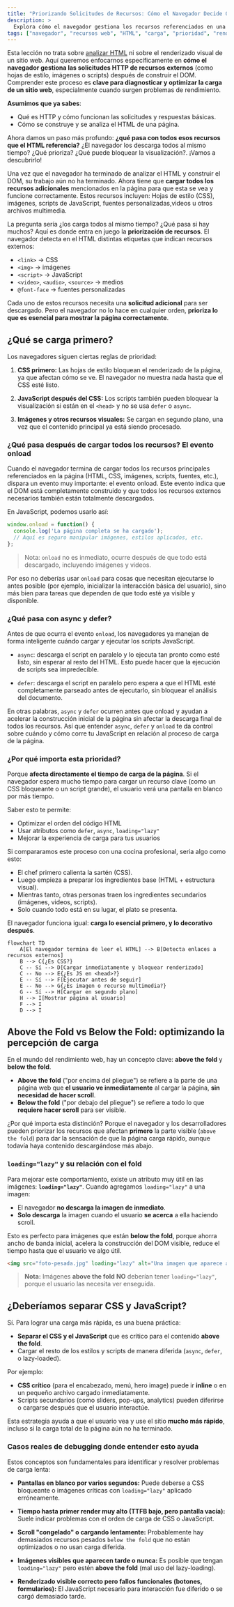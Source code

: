 ```yaml
---
title: "Priorizando Solicitudes de Recursos: Cómo el Navegador Decide Qué Cargar Primero"
description: >
  Explora cómo el navegador gestiona los recursos referenciados en una página HTML (como hojas de estilo, imágenes y scripts). Aprende qué se carga primero, qué puede bloquear el renderizado y cómo se optimiza la entrega de contenido visual.
tags: ["navegador", "recursos web", "HTML", "carga", "prioridad", "rendimiento web"]
---
```


Esta lección no trata sobre [analizar HTML](https://github.com/4GeeksAcademy/mastering-web-dynamics-from-HTTP-to-real-time/blob/main/lessons/parsing-the-html.es.md) ni sobre el renderizado visual de un sitio web. Aquí queremos enfocarnos específicamente en **cómo el navegador gestiona las solicitudes HTTP de recursos externos** (como hojas de estilo, imágenes o scripts) después de construir el DOM. Comprender este proceso es **clave para diagnosticar y optimizar la carga de un sitio web**, especialmente cuando surgen problemas de rendimiento.

**Asumimos que ya sabes**:
- Qué es HTTP y cómo funcionan las solicitudes y respuestas básicas.
- Cómo se construye y se analiza el HTML de una página.

Ahora damos un paso más profundo: **¿qué pasa con todos esos recursos que el HTML referencia?** ¿El navegador los descarga todos al mismo tiempo? ¿Qué prioriza? ¿Qué puede bloquear la visualización?. ¡Vamos a descubrirlo!


Una vez que el navegador ha terminado de analizar el HTML y construir el DOM, su trabajo aún no ha terminado. Ahora tiene que **cargar todos los recursos adicionales** mencionados en la página para que esta se vea y funcione correctamente. Estos recursos incluyen: Hojas de estilo (CSS), imágenes, scripts de JavaScript, fuentes personalizadas,videos u otros archivos multimedia.

La pregunta sería ¿los carga todos al mismo tiempo? ¿Qué pasa si hay muchos? Aquí es donde entra en juego la **priorización de recursos**. El navegador detecta en el HTML distintas etiquetas que indican recursos externos:

- `<link>` → CSS
- `<img>` → imágenes
- `<script>` → JavaScript
- `<video>`, `<audio>`, `<source>` → medios
- `@font-face` → fuentes personalizadas

Cada uno de estos recursos necesita una **solicitud adicional** para ser descargado. Pero el navegador no lo hace en cualquier orden, **prioriza lo que es esencial para mostrar la página correctamente**.


## ¿Qué se carga primero?

Los navegadores siguen ciertas reglas de prioridad:

1. **CSS primero:** Las hojas de estilo bloquean el renderizado de la página, ya que afectan cómo se ve. El navegador no muestra nada hasta que el CSS esté listo.

2. **JavaScript después del CSS:** Los scripts también pueden bloquear la visualización si están en el `<head>` y no se usa `defer` o `async`.

3. **Imágenes y otros recursos visuales:** Se cargan en segundo plano, una vez que el contenido principal ya está siendo procesado.


### ¿Qué pasa después de cargar todos los recursos? El evento onload

Cuando el navegador termina de cargar todos los recursos principales referenciados en la página (HTML, CSS, imágenes, scripts, fuentes, etc.), dispara un evento muy importante: el evento onload. Este evento indica que el DOM está completamente construido y que todos los recursos externos necesarios también están totalmente descargados.

En JavaScript, podemos usarlo así:

```javascript
window.onload = function() {
  console.log('La página completa se ha cargado');
  // Aquí es seguro manipular imágenes, estilos aplicados, etc.
};
```
> Nota: `onload` no es inmediato, ocurre después de que todo está descargado, incluyendo imágenes y videos.

Por eso no deberías usar `onload` para cosas que necesitan ejecutarse lo antes posible (por ejemplo, inicializar la interacción básica del usuario), sino más bien para tareas que dependen de que todo esté ya visible y disponible.

### ¿Qué pasa con async y defer?

Antes de que ocurra el evento `onload`, los navegadores ya manejan de forma inteligente cuándo cargar y ejecutar los scripts JavaScript.

- `async`: descarga el script en paralelo y lo ejecuta tan pronto como esté listo, sin esperar al resto del HTML. Esto puede hacer que la ejecución de scripts sea impredecible.

- `defer`: descarga el script en paralelo pero espera a que el HTML esté completamente parseado antes de ejecutarlo, sin bloquear el análisis del documento.

En otras palabras, `async` y `defer` ocurren antes que onload y ayudan a acelerar la construcción inicial de la página sin afectar la descarga final de todos los recursos. Así que entender `async`, `defer` y `onload` te da control sobre cuándo y cómo corre tu JavaScript en relación al proceso de carga de la página.



### ¿Por qué importa esta prioridad?

Porque **afecta directamente el tiempo de carga de la página**. Si el navegador espera mucho tiempo para cargar un recurso clave (como un CSS bloqueante o un script grande), el usuario verá una pantalla en blanco por más tiempo.

Saber esto te permite:

- Optimizar el orden del código HTML
- Usar atributos como `defer`, `async`, `loading="lazy"`
- Mejorar la experiencia de carga para tus usuarios


Si compararamos este proceso con una cocina profesional, seria algo como esto:

- El chef primero calienta la sartén (CSS).
- Luego empieza a preparar los ingredientes base (HTML + estructura visual).
- Mientras tanto, otras personas traen los ingredientes secundarios (imágenes, videos, scripts).
- Solo cuando todo está en su lugar, el plato se presenta.

El navegador funciona igual: **carga lo esencial primero, y lo decorativo después**.



```mermaid
flowchart TD
    A[El navegador termina de leer el HTML] --> B[Detecta enlaces a recursos externos]
    B --> C{¿Es CSS?}
    C -- Sí --> D[Cargar inmediatamente y bloquear renderizado]
    C -- No --> E{¿Es JS en <head>?}
    E -- Sí --> F[Ejecutar antes de seguir]
    E -- No --> G{¿Es imagen o recurso multimedia?}
    G -- Sí --> H[Cargar en segundo plano]
    H --> I[Mostrar página al usuario]
    F --> I
    D --> I
```

## Above the Fold vs Below the Fold: optimizando la percepción de carga

En el mundo del rendimiento web, hay un concepto clave: **above the fold** y **below the fold**.

- **Above the fold** ("por encima del pliegue") se refiere a la parte de una página web que **el usuario ve inmediatamente** al cargar la página, **sin necesidad de hacer scroll**.
- **Below the fold** ("por debajo del pliegue") se refiere a todo lo que **requiere hacer scroll** para ser visible.

¿Por qué importa esta distinción? Porque el navegador y los desarrolladores pueden priorizar los recursos que afectan **primero** la parte visible (`above the fold`) para dar la sensación de que la página carga rápido, aunque todavía haya contenido descargándose más abajo.


### `loading="lazy"` y su relación con el fold

Para mejorar este comportamiento, existe un atributo muy útil en las imágenes: **`loading="lazy"`**. Cuando agregamos `loading="lazy"` a una imagen:

- El navegador **no descarga la imagen de inmediato**.
- **Solo descarga** la imagen cuando el usuario **se acerca** a ella haciendo scroll.

Esto es perfecto para imágenes que están **below the fold**, porque ahorra ancho de banda inicial, acelera la construcción del DOM visible, reduce el tiempo hasta que el usuario ve algo útil.

```html
<img src="foto-pesada.jpg" loading="lazy" alt="Una imagen que aparece al hacer scroll">
```

> **Nota:** Imágenes **above the fold** **NO** deberían tener `loading="lazy"`, porque el usuario las necesita ver enseguida.


## ¿Deberíamos separar CSS y JavaScript?

Sí. Para lograr una carga más rápida, es una buena práctica:

- **Separar el CSS y el JavaScript** que es crítico para el contenido **above the fold**.
- Cargar el resto de los estilos y scripts de manera diferida (`async`, `defer`, o lazy-loaded).

Por ejemplo:

- **CSS crítico** (para el encabezado, menú, hero image) puede ir **inline** o en un pequeño archivo cargado inmediatamente.
- Scripts secundarios (como sliders, pop-ups, analytics) pueden diferirse o cargarse después que el usuario interactúe.

Esta estrategia ayuda a que el usuario vea y use el sitio **mucho más rápido**, incluso si la carga total de la página aún no ha terminado.


### Casos reales de debugging donde entender esto ayuda

Estos conceptos son fundamentales para identificar y resolver problemas de carga lenta:

- **Pantallas en blanco por varios segundos:** Puede deberse a CSS bloqueante o imágenes críticas con `loading="lazy"` aplicado erróneamente.

- **Tiempo hasta primer render muy alto (TTFB bajo, pero pantalla vacía):** Suele indicar problemas con el orden de carga de CSS o JavaScript.

- **Scroll "congelado" o cargando lentamente:** Probablemente hay demasiados recursos pesados `below the fold` que no están optimizados o no usan carga diferida.

- **Imágenes visibles que aparecen tarde o nunca:** Es posible que tengan `loading="lazy"` pero estén **above the fold** (mal uso del lazy-loading).

- **Renderizado visible correcto pero fallos funcionales (botones, formularios):** El JavaScript necesario para interacción fue diferido o se cargó demasiado tarde.
